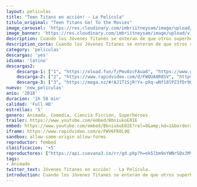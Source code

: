 ```yaml
---
layout: peliculas
title: "Teen Titans en acción! - La Película"
titulo_original: "Teen Titans Go! To the Movies"
image_carousel: 'https://res.cloudinary.com/imbriitneysam/image/upload/v1542163824/teen-poster-min.jpg'
image_banner: 'https://res.cloudinary.com/imbriitneysam/image/upload/v1542163826/teen-banner-min.jpg'
description: Cuando los Jóvenes Titanes se enteran de que otros superhéroes de DC han realizado sus propias películas, estos buscaran encontrar en un viaje épico un director perfecto para su debut en la gran pantalla, pero un viejo enemigo tiene otras ideas planeadas para ellos.
description_corta: Cuando los Jóvenes Titanes se enteran de que otros superhéroes de DC han realizado sus propias películas, estos buscaran encontrar en un viaje épico un director perfecto para su debut en la gran pantalla, pero un...
category: 'peliculas'
descargas: 'yes'
idioma: 'latino'
descargas2:
    descarga-1: ["1", "https://oload.fun/f/Pmu0zcFAua8", "https://www.google.com/s2/favicons?domain=openload.co","OpenLoad","https://res.cloudinary.com/imbriitneysam/image/upload/v1541473684/mexico.png", "Latino", "Full HD"]
    descarga-2: ["2", "https://www.rapidvideo.com/d/FWQUA8R8SV", "https://www.google.com/s2/favicons?domain=www.rapidvideo.com","RapidVideo","https://res.cloudinary.com/imbriitneysam/image/upload/v1541473684/mexico.png", "Latino", "Full HD"]
    descarga-3: ["3", "https://mega.nz/#!AJ1T1SjR!Yx-pXq-wNf18lPZ3fDr9GF4NPaM-b4gPlW3fMPDlNSs", "https://www.google.com/s2/favicons?domain=mega.nz","Mega","https://res.cloudinary.com/imbriitneysam/image/upload/v1541473684/mexico.png", "Latino", "Full HD"]
nuevo: 'new_peliculas'
anio: '2018'
duracion: '1h 58 min'
calidad: 'Full HD'
estrellas: '5'
genero: Animado, Comedia, Ciencia Ficción, Superhéroes
trailer: https://www.youtube.com/embed/BbniukoE0IE
embed: https://www.youtube.com/embed/BbniukoE0IE?rel=0&amp;hd=1&border=0&wmode=opaque&enablejsapi=1&modestbranding=1&controls=1&showinfo=1
iframe: https://www.rapidvideo.com/e/FWV6FK0L9Q
sandbox: allow-same-origin allow-forms
reproductor: fembed
clasificacion: '+5'
reproductores: ["https://api.cuevana3.io/rr/gd.php?h=ek5lbm9xYWNrS0xJMVp5b21KREk0dFBLbjVkaHhkRGdrOG1jbnBpUnhhS1ZwNmlpaDdhdXk5cWtmYU9VM0tmSXNMbDhkMnpZbGIvWHFKV2haTWZDNTllU3FadVkyUT09"]
tags:
- Animado
twitter_text: Jóvenes Titanes en acción! - La Película.
introduction: Cuando los Jóvenes Titanes se enteran de que otros superhéroes de DC han realizado sus propias películas, estos buscaran encontrar en un viaje épico un director perfecto para su debut en la gran pantalla, pero un viejo enemigo tiene otras ideas planeadas para ellos.
---
```












